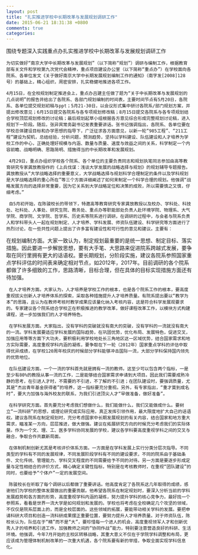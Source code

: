 ```yaml
---
layout: post
title: "扎实推进学校中长期改革与发展规划调研工作"
date: 2015-06-21 18:31:38 +0800
comments: true
categories: 
---
```


围绕专题深入实践重点办扎实推进学校中长期改革与发展规划调研工作

    为切实做好“南京大学中长期改革与发展规划”（以下简称“规划”）调研与编制工作，根据教育部有关文件和学校第九次党代会精神，重点项目建设办公室（以下简称“重点办”）在学校面向各院系、各单位发文《关于做好南京大学中长期发展规划编制工作的通知》（南字发[2008]128号）的基础上，精心组织，周密安排，扎实稳健地推进各项工作。

    4月15日，在全校规划制定推进会上，重点办吕建主任做了题为“关于中长期改革与发展规划的几点说明”的报告并给出了各院系、各部门规划编制的时间表，主要时间节点有5月20日，各院系、各单位提交规划初稿与ppt；5月21-30日，以会议形式集中研讨各院系/部门规划方案，并提出修改意见；6月15日提交各院系与各专项规划修改稿；8月15日提交各院系与各专项规划结合学校顶层规划修改的讨论稿；最后规划起草小组根据各方意见综合形成完整规划讨论稿，进入规划下一阶段。随后，张异宾常务副书记发表重要讲话。张书记强调指出，各院系、各单位要在学校总体建设目标和办学思想的指导下，广泛征求各方面意见，以新一轮“985工程”、“211工程”建设为契机，总结经验，分析问题，预测趋势，坚持以学科建设、队伍建设和人才培养为学校工作的中心，正确处理好规模与内涵、数量与质量、速度与效益之间的关系，科学制定一个内容前瞻、战略明确、思路简明、措施得当的中长期改革和发展规划。

     4月29日，重点办组织学校各个院系、各个单位的主要负责同志和规划执笔同志参加由高等教育研究专家龚放教授作的《上兵伐谋：浅谈大学发展的战略选择与规划》的规划辅导专题报告。龚放教授从“大学战略选择的重要意义，大学战略选择与规划科学合理制定的条件以及学科规划是大学战略选择的重心所在”等三个方面详细阐述了如何来制定一个科学合理的规划。他强调“战略发展方向的选择非常重要，因为它关系到大学战略定位和决策的成败，所以需要慎之又慎，仔细考虑。”

     自5月初开始，在陈骏校长的带领下，特邀高等教育研究专家龚放教授以及校办、学科处、科技处、社科处、人事处、研究生院、教务处、重点办等职能部处负责人赴环境学院、物理系、大气学院、商学院、文学院、哲学系、历史系等院系进行调研，在调研的过程中，与会者与院系负责人和学科带头人一起在规划制定、人才培养、学科发展、师资队伍建设、科学研究等方面进行了热烈讨论，在一些共性问题上提出了许多富有建设性和可行性的意见和建议。主要有：
在规划编制方面。大家一致认为，制定规划最重要的是统一思想、制定目标、落实措施。因此要进一步解放思想，要有大手笔、大思路来促进院系跨越式发展，要争取在同行里拥有更大的话语权。要长期规划，分阶段实施，建议各院系参照国家重点学科评估的时间表来确定相对节点，如2012年，2017年。目前调研的各个院系都做了许多细致的工作，思路清晰，目标合理，但在具体的目标实现措施方面还有待加强。

     在人才培养方面。大家认为，人才培养是学校工作的根本，也是各个院系工作的根本，要高度重视拔尖创新人才培养体系的探索，采取各种措施提升人才培养质量。有院系提出要以“教学为本”的思路，且认为在教师考核时教学成果应该量化纳入考核内容，这是符合科学发展观要求的。专家建议各个院系结合学校正在积极推进的教学改革，做好课程改革工作，以模块方式构建课程，进一步加强我们的人才培养特色。

     在学科发展方面。大家指出，没有学科的突破就没有南大的突破，没有学科的一流就没有南大的一流。学科发展要适应学科发展的国际趋势，在巩固优势，优化布局、发展特色，促进交叉，加强应用等等方面下大功夫，要积极利用学校地处长三角地区这一区域优势，结合国家需求和地方实际需要，高度重视学科内涵的凝练，要争取在下一轮（2012年）国家重点学科的评估中取得优异成绩，在学校120周年校庆的时候部分学科能够冲击国际一流，大部分学科保持国内领先的优势地位。

     在队伍建设方面。一个一流的学科首先就是拥有一流的教师。这至少可以包含两个指标，一是至少有80%的教授从事一流的工作，二是能够结合国家需求申请到大项目。因此我们需要成熟冷静的思考，在引进人才时，不需要的不引进，不了解的不引进；在团队建设时，要强调质量，尤其是“杰出青年基金获得者”的培养，这一指标要充分重视。另外，有专家指出，“重才莫到成名时”，要大力加强与海外校友的联系，为我们引进顶尖人才“早做准备，做好准备”。

     在科学研究方面。首先要充分考虑我们想做什么，我们能做什么，我们又能做成什么。要树立“一流科研”的思想，或理论研究或实际应用，真正发挥引领作用，最大限度地扩大自己的话语权。建议各院系在制定规划时，充分考虑国家中长期发展规划的有关内容，结合国家和地方重大需求，瞄准某一方向，层层推进，做大做强。建议在拓展研究方向的时候充分考虑我们的实际体量。作为一个文、理、工、医多学科协同发展的学校，建议各学科要高度重视学科之间的交叉与融合，争取合作共赢新局面。

     在体制机制创新尤其是考核评价体系方面。一方面是在学科发展上实行分类分层次指导。不同类型的学科有不同的发展规律，不同发展阶段学科有不同的建设要求，不同的院系由于基础条件、文化传统、管理能力、学科交叉程度的不同需要给予不同的对待。另一方面是要逐步形成定量与定性相结合的评价方式，精心确定关键性指标，特别是在考核教师时，在重视“团队建设”的同时，也要给予“个体户”一定的发展空间。

     陈骏校长在听取了每个调研以后都做了重要讲话。他高度肯定了各院系这几年取得的成绩，感谢他们为学校的整体发展做出的重要贡献。他希望各院系在制定规划时，要深入分析当前的学科发展趋势和各方面的形势，高度重视学科内涵的凝练，努力提升学科的核心竞争力，最好找一个参照系，看看是世界一流大学是如何规划和发展的。学校也将考虑在全校确定几个攻坚的领域，不仅仅是院系层面上的，而是全校层面的。这些领域的拓展，要能带动相关学科的发展。要把申请科研大项目和创造一流科研成果摆正重要位置，要努力提升人才培养质量。对于师资队伍，陈校长认为，队伍在于“精”而不是“大”，要珍惜每一个进人的机会，高度重视领军人才和创新优秀人才的培养和引进工作，加强教师之间的“协同作战”能力，特别要注意营造良好的科研、生活环境。他强调，今年7月开始的主校区转移战略，其重大意义不仅在于学院学科调整和布局，更应该成为管理体制机制改革的一次重大机遇，各个院系要有新的举措，争取全面实现学科信息化。
 
